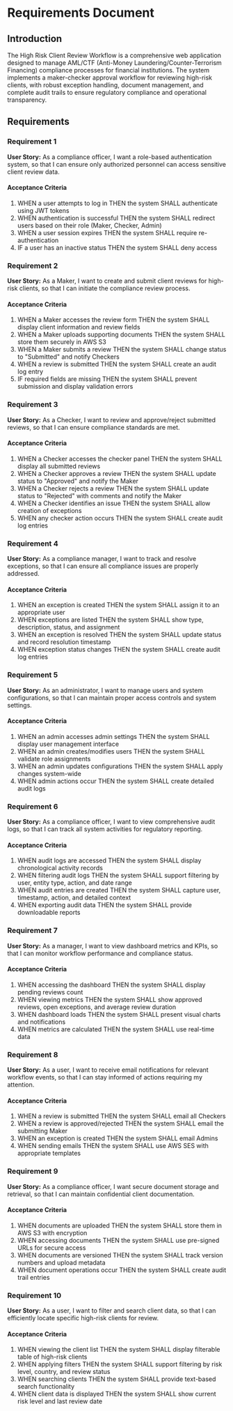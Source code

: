 # Requirements Document

## Introduction

The High Risk Client Review Workflow is a comprehensive web application designed to manage AML/CTF (Anti-Money Laundering/Counter-Terrorism Financing) compliance processes for financial institutions. The system implements a maker-checker approval workflow for reviewing high-risk clients, with robust exception handling, document management, and complete audit trails to ensure regulatory compliance and operational transparency.

## Requirements

### Requirement 1

**User Story:** As a compliance officer, I want a role-based authentication system, so that I can ensure only authorized personnel can access sensitive client review data.

#### Acceptance Criteria

1. WHEN a user attempts to log in THEN the system SHALL authenticate using JWT tokens
2. WHEN authentication is successful THEN the system SHALL redirect users based on their role (Maker, Checker, Admin)
3. WHEN a user session expires THEN the system SHALL require re-authentication
4. IF a user has an inactive status THEN the system SHALL deny access

### Requirement 2

**User Story:** As a Maker, I want to create and submit client reviews for high-risk clients, so that I can initiate the compliance review process.

#### Acceptance Criteria

1. WHEN a Maker accesses the review form THEN the system SHALL display client information and review fields
2. WHEN a Maker uploads supporting documents THEN the system SHALL store them securely in AWS S3
3. WHEN a Maker submits a review THEN the system SHALL change status to "Submitted" and notify Checkers
4. WHEN a review is submitted THEN the system SHALL create an audit log entry
5. IF required fields are missing THEN the system SHALL prevent submission and display validation errors

### Requirement 3

**User Story:** As a Checker, I want to review and approve/reject submitted reviews, so that I can ensure compliance standards are met.

#### Acceptance Criteria

1. WHEN a Checker accesses the checker panel THEN the system SHALL display all submitted reviews
2. WHEN a Checker approves a review THEN the system SHALL update status to "Approved" and notify the Maker
3. WHEN a Checker rejects a review THEN the system SHALL update status to "Rejected" with comments and notify the Maker
4. WHEN a Checker identifies an issue THEN the system SHALL allow creation of exceptions
5. WHEN any checker action occurs THEN the system SHALL create audit log entries

### Requirement 4

**User Story:** As a compliance manager, I want to track and resolve exceptions, so that I can ensure all compliance issues are properly addressed.

#### Acceptance Criteria

1. WHEN an exception is created THEN the system SHALL assign it to an appropriate user
2. WHEN exceptions are listed THEN the system SHALL show type, description, status, and assignment
3. WHEN an exception is resolved THEN the system SHALL update status and record resolution timestamp
4. WHEN exception status changes THEN the system SHALL create audit log entries

### Requirement 5

**User Story:** As an administrator, I want to manage users and system configurations, so that I can maintain proper access controls and system settings.

#### Acceptance Criteria

1. WHEN an admin accesses admin settings THEN the system SHALL display user management interface
2. WHEN an admin creates/modifies users THEN the system SHALL validate role assignments
3. WHEN an admin updates configurations THEN the system SHALL apply changes system-wide
4. WHEN admin actions occur THEN the system SHALL create detailed audit logs

### Requirement 6

**User Story:** As a compliance officer, I want to view comprehensive audit logs, so that I can track all system activities for regulatory reporting.

#### Acceptance Criteria

1. WHEN audit logs are accessed THEN the system SHALL display chronological activity records
2. WHEN filtering audit logs THEN the system SHALL support filtering by user, entity type, action, and date range
3. WHEN audit entries are created THEN the system SHALL capture user, timestamp, action, and detailed context
4. WHEN exporting audit data THEN the system SHALL provide downloadable reports

### Requirement 7

**User Story:** As a manager, I want to view dashboard metrics and KPIs, so that I can monitor workflow performance and compliance status.

#### Acceptance Criteria

1. WHEN accessing the dashboard THEN the system SHALL display pending reviews count
2. WHEN viewing metrics THEN the system SHALL show approved reviews, open exceptions, and average review duration
3. WHEN dashboard loads THEN the system SHALL present visual charts and notifications
4. WHEN metrics are calculated THEN the system SHALL use real-time data

### Requirement 8

**User Story:** As a user, I want to receive email notifications for relevant workflow events, so that I can stay informed of actions requiring my attention.

#### Acceptance Criteria

1. WHEN a review is submitted THEN the system SHALL email all Checkers
2. WHEN a review is approved/rejected THEN the system SHALL email the submitting Maker
3. WHEN an exception is created THEN the system SHALL email Admins
4. WHEN sending emails THEN the system SHALL use AWS SES with appropriate templates

### Requirement 9

**User Story:** As a compliance officer, I want secure document storage and retrieval, so that I can maintain confidential client documentation.

#### Acceptance Criteria

1. WHEN documents are uploaded THEN the system SHALL store them in AWS S3 with encryption
2. WHEN accessing documents THEN the system SHALL use pre-signed URLs for secure access
3. WHEN documents are versioned THEN the system SHALL track version numbers and upload metadata
4. WHEN document operations occur THEN the system SHALL create audit trail entries

### Requirement 10

**User Story:** As a user, I want to filter and search client data, so that I can efficiently locate specific high-risk clients for review.

#### Acceptance Criteria

1. WHEN viewing the client list THEN the system SHALL display filterable table of high-risk clients
2. WHEN applying filters THEN the system SHALL support filtering by risk level, country, and review status
3. WHEN searching clients THEN the system SHALL provide text-based search functionality
4. WHEN client data is displayed THEN the system SHALL show current risk level and last review date